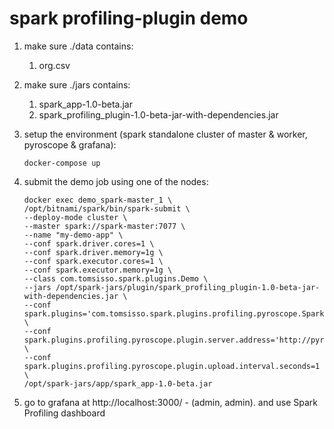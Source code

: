 # spark profiling-plugin demo 

1. make sure ./data contains: 
   1. org.csv
2. make sure ./jars contains: 
   1. spark_app-1.0-beta.jar
   2. spark_profiling_plugin-1.0-beta-jar-with-dependencies.jar
3. setup the environment (spark standalone cluster of master & worker, pyroscope & grafana): 
   ``` 
   docker-compose up 
   ```
4. submit the demo job using one of the nodes:
   ``` 
   docker exec demo_spark-master_1 \
   /opt/bitnami/spark/bin/spark-submit \
   --deploy-mode cluster \
   --master spark://spark-master:7077 \
   --name "my-demo-app" \
   --conf spark.driver.cores=1 \
   --conf spark.driver.memory=1g \
   --conf spark.executor.cores=1 \
   --conf spark.executor.memory=1g \
   --class com.tomsisso.spark.plugins.Demo \
   --jars /opt/spark-jars/plugin/spark_profiling_plugin-1.0-beta-jar-with-dependencies.jar \
   --conf spark.plugins='com.tomsisso.spark.plugins.profiling.pyroscope.SparkProfilingPlugin' \
   --conf spark.plugins.profiling.pyroscope.plugin.server.address='http://pyroscope:4040' \
   --conf spark.plugins.profiling.pyroscope.plugin.upload.interval.seconds=1 \
   /opt/spark-jars/app/spark_app-1.0-beta.jar
   ```

8. go to grafana at http://localhost:3000/ - (admin, admin). and use Spark Profiling dashboard